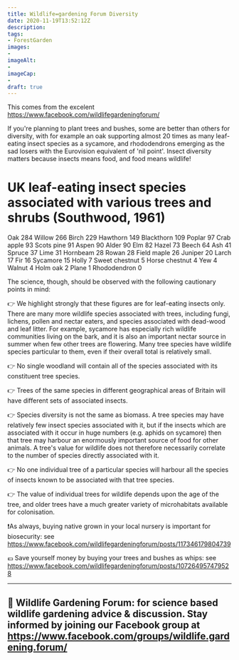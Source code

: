 ```yaml
---
title: Wildlife=gardening Forum Diversity
date: 2020-11-19T13:52:12Z
description: 
tags: 
- ForestGarden
images: 
- 
imageAlt:
- 
imageCap:
- 
draft: true
---
```


This comes from the excelent
https://www.facebook.com/wildlifegardeningforum/

If you're planning to plant trees and bushes, some are better than others for diversity, with for example an oak supporting almost 20 times as many leaf-eating insect species as a sycamore, and rhododendrons emerging as the sad losers with the Eurovision equivalent of 'nil point'. Insect diversity matters because insects means food, and food means wildlife!

UK leaf-eating insect species associated with various trees and shrubs (Southwood, 1961)
======================================
Oak 284
Willow 266
Birch 229
Hawthorn 149
Blackthorn 109
Poplar 97
Crab apple 93
Scots pine 91
Aspen 90
Alder 90
Elm 82
Hazel 73
Beech 64
Ash 41
Spruce 37
Lime 31
Hornbeam 28
Rowan 28
Field maple 26
Juniper 20
Larch 17
Fir 16
Sycamore 15
Holly 7
Sweet chestnut 5
Horse chestnut 4
Yew 4
Walnut 4
Holm oak 2
Plane 1
Rhododendron 0

The science, though, should be observed with the following cautionary points in mind:

👉 We highlight strongly that these figures are for leaf-eating insects only. There are many more wildlife species associated with trees, including fungi, lichens, pollen and nectar eaters, and species associated with dead-wood and leaf litter. For example, sycamore has especially rich wildlife communities living on the bark, and it is also an important nectar source in summer when few other trees are flowering. Many tree species have wildlife species particular to them, even if their overall total is relatively small.

👉 No single woodland will contain all of the species associated with its constituent tree species.

👉 Trees of the same species in different geographical areas of Britain will have different sets of associated insects.

👉 Species diversity is not the same as biomass. A tree species may have relatively few insect species associated with it, but if the insects which are associated with it occur in huge numbers (e.g. aphids on sycamore) then that tree may harbour an enormously important source of food for other animals. A tree's value for wildlife does not therefore necessarily correlate to the number of species directly associated with it.

👉 No one individual tree of a particular species will harbour all the species of insects known to be associated with that tree species.

👉 The value of individual trees for wildlife depends upon the age of the tree, and older trees have a much greater variety of microhabitats available for colonisation.

❗️As always, buying native grown in your local nursery is important for biosecurity: see https://www.facebook.com/wildlifegardeningforum/posts/117346179804739

💷 Save yourself money by buying your trees and bushes as whips: see https://www.facebook.com/wildlifegardeningforum/posts/107264957479528

-----------------------------------------------------------------------------------
🌿 Wildlife Gardening Forum: for science based wildlife gardening advice & discussion. Stay informed by joining our Facebook group at https://www.facebook.com/groups/wildlife.gardening.forum/
-----------------------------------------------------------------------------------
